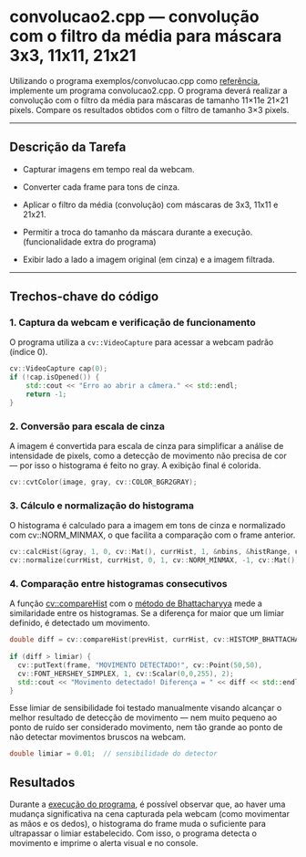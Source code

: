 # convolucao2.cpp — convolução com o filtro da média para máscara 3x3, 11x11, 21x21

Utilizando o programa exemplos/convolucao.cpp como [referência](https://agostinhobritojr.github.io/tutorial/pdi/convolucao.html), implemente um programa convolucao2.cpp. O programa deverá realizar a convolução com o filtro da média para máscaras de tamanho 11×11e 21×21 pixels. Compare os resultados obtidos com o filtro de tamanho 3×3 pixels.

---

## Descrição da Tarefa

- Capturar imagens em tempo real da webcam.

- Converter cada frame para tons de cinza.

- Aplicar o filtro da média (convolução) com máscaras de 3x3, 11x11 e 21x21.

- Permitir a troca do tamanho da máscara durante a execução. (funcionalidade extra do programa)

- Exibir lado a lado a imagem original (em cinza) e a imagem filtrada.

---

## Trechos-chave do código

### 1. Captura da webcam e verificação de funcionamento
O programa utiliza a `cv::VideoCapture` para acessar a webcam padrão (índice 0).

```cpp
cv::VideoCapture cap(0);
if (!cap.isOpened()) {
    std::cout << "Erro ao abrir a câmera." << std::endl;
    return -1;
}

```

### 2. Conversão para escala de cinza
A imagem é convertida para escala de cinza para simplificar a análise de intensidade de pixels, como a detecção de movimento não precisa de cor — por isso o histograma é feito no gray. A exibição final é colorida.

```cpp
cv::cvtColor(image, gray, cv::COLOR_BGR2GRAY);
```

### 3. Cálculo e normalização do histograma
O histograma é calculado para a imagem em tons de cinza e normalizado com cv::NORM_MINMAX, o que facilita a comparação com o frame anterior.

```cpp
cv::calcHist(&gray, 1, 0, cv::Mat(), currHist, 1, &nbins, &histRange, uniform, accumulate);
cv::normalize(currHist, currHist, 0, 1, cv::NORM_MINMAX, -1, cv::Mat());
```
### 4. Comparação entre histogramas consecutivos
A função [cv::compareHist](https://docs.opencv.org/4.x/d6/dc7/group__imgproc__hist.html#gaf4190090efa5c47cb367cf97a9a519bd) com o [método de Bhattacharyya](https://docs.opencv.org/4.x/d6/dc7/group__imgproc__hist.html#ga994f53817d621e2e4228fc646342d386) mede a similaridade entre os histogramas. Se a diferença for maior que um limiar definido, é detectado um movimento.

```cpp
double diff = cv::compareHist(prevHist, currHist, cv::HISTCMP_BHATTACHARYYA);
            
if (diff > limiar) {
  cv::putText(frame, "MOVIMENTO DETECTADO!", cv::Point(50,50),
  cv::FONT_HERSHEY_SIMPLEX, 1, cv::Scalar(0,0,255), 2);
  std::cout << "Movimento detectado! Diferença = " << diff << std::endl;
}
```
Esse limiar de sensibilidade foi testado manualmente visando alcançar o melhor resultado de detecção de movimento — nem muito pequeno ao ponto de ruído ser considerado movimento, nem tão grande ao ponto de não detectar movimentos bruscos na webcam.
```cpp
double limiar = 0.01;  // sensibilidade do detector
```

## Resultados

Durante a [execução do programa](https://youtu.be/HHbtMV1QBB4), é possível observar que, ao haver uma mudança significativa na cena capturada pela webcam (como movimentar as mãos e os dedos), o histograma do frame muda o suficiente para ultrapassar o limiar estabelecido. Com isso, o programa detecta o movimento e imprime o alerta visual e no console.

